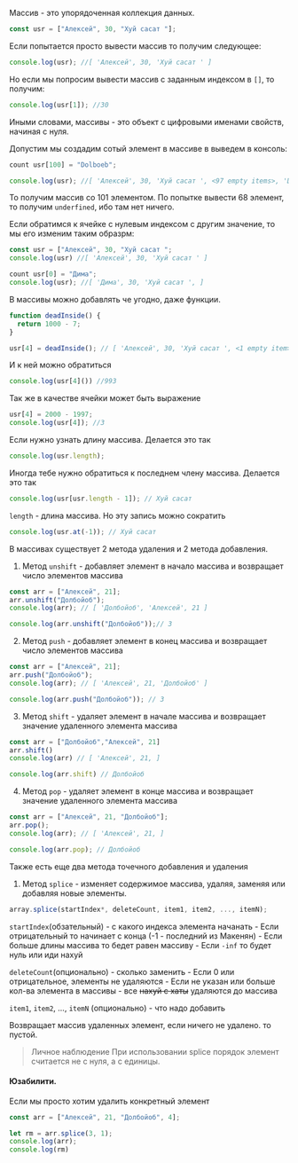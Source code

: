 Массив - это упорядоченная коллекция данных.

``` js
const usr = ["Алексей", 30, "Хуй сасат "];
```

Если попытается просто вывести массив то получим следующее:
``` js
console.log(usr); //[ 'Алексей', 30, 'Хуй сасат ' ]
```

Но если мы попросим вывести массив с заданным индексом в `[]`, то получим:
```js
console.log(usr[1]); //30
```

Иными словами, массивы - это объект с цифровыми именами свойств, начиная с нуля. 

Допустим мы создадим сотый элемент в массиве в выведем в консоль: 
```js
count usr[100] = "Dolboeb";

console.log(usr); //[ 'Алексей', 30, 'Хуй сасат ', <97 empty items>, 'Dolboeb' ]
```

То получим массив со 101 элементом. По попытке вывести 68 элемент, то получим `underfined`, ибо там нет ничего.

Если обратимся к ячейке с нулевым индексом с другим значение, то мы его изменим таким образрм: 
```js
const usr = ["Алексей", 30, "Хуй сасат ";
console.log(usr) //[ 'Алексей', 30, 'Хуй сасат ' ]

count usr[0] = "Дима";
console.log(usr); //[ 'Дима', 30, 'Хуй сасат ', ]
```

В массивы можно добавлять че угодно, даже функции. 
``` js
function deadInside() {
  return 1000 - 7;
}

usr[4] = deadInside(); // [ 'Алексей', 30, 'Хуй сасат ', <1 empty item>, [Function: deadInside] ]
```

И к ней можно обратиться
```js
console.log(usr[4]()) //993
```

Так же в качестве ячейки может быть выражение
```js
usr[4] = 2000 - 1997;
console.log(usr[4]); //3
```

Если нужно узнать длину массива. Делается это так
```js
console.log(usr.length);
```

Иногда тебе нужно обратиться к последнем члену массива. Делается это так

```js
console.log(usr[usr.length - 1]); // Хуй сасат 
```

`length` - длина массива. Но эту запись можно сократить

```js
console.log(usr.at(-1)); // Хуй сасат 
```

В массивах существует 2 метода удаления и 2 метода добавления. 

1. Метод `unshift` - добавляет элемент в начало массива и возвращает число элементов массива
```js
const arr = ["Алексей", 21];
arr.unshift("Долбойоб");
console.log(arr); // [ 'Долбойоб', 'Алексей', 21 ]

console.log(arr.unshift("Долбойоб"));// 3
```
 
2. Метод `push` - добавляет элемент в конец массива и возвращает число элементов массива
```js
const arr = ["Алексей", 21];
arr.push("Долбойоб");
console.log(arr); // [ 'Алексей', 21, 'Долбойоб' ]

console.log(arr.push("Долбойоб")); // 3
```

3. Метод `shift` - удаляет элемент в начале массива и возвращает значение удаленного элемента массива
```js
const arr = ["Долбойоб","Алексей", 21]
arr.shift()
console.log(arr) // [ 'Алексей', 21, ]

console.log(arr.shift) // Долбойоб
```

4. Метод `pop` - удаляет элемент в конце массива и возвращает значение удаленного элемента массива
```js
const arr = ["Алексей", 21, "Долбойоб"];
arr.pop();
console.log(arr); // [ 'Алексей', 21, ]

console.log(arr.pop); // Долбойоб
```

Также есть еще два метода точечного добавления и удаления

1. Метод `splice` - изменяет содержимое массива, удаляя, заменяя или добавляя новые элементы.

```js
array.splice(startIndex*, deleteCount, item1, item2, ..., itemN);
```

`startIndex`(обзательный) - с какого индекса элемента начанать
	- Если отрицательный то начинает с конца (-1 - последний из Макенян)
	- Если больше длины массива то бедет равен массиву
	- Если `-inf` то будет нуль или иди нахуй 

`deleteCount`(опционально)  - сколько заменить 
	- Если 0 или отрицательное, элементы не удаляются
	- Если не указан или больше кол-ва элемента в массивы - все ~~нахуй с хаты~~ удаляются до массива

`item1`, `item2`, ..., `itemN` (опционально) - что надо добавить

Возвращает массив удаленных элемент, если ничего не удалено. то пустой.

> Личное наблюдение
> При использовании splice порядок элемент считается не с нуля, а с единицы. 

#### Юзабилити.
Если мы просто хотим удалить конкретный элемент
``` js
const arr = ["Алексей", 21, "Долбойоб", 4];

let rm = arr.splice(3, 1);
console.log(arr);
console.log(rm)
```